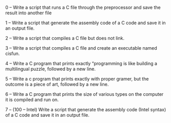 0 – Write a script that runs a C file through the preprocessor and save the result into another file

1 – Write a script that generate the assembly code of a C code and save it in an output file.

2 – Write a script that compiles a C file but does not link.

3 – Write a script that compiles a C file and create an executable named cisfun.

4 – Write a C program that prints exactly “programming is like building a multilingual puzzle, followed by a new line.

5 – Write a c program that prints exactly with proper gramer, but the outcome is a piece of art, followed by a new line.

6 – Write a C program that prints the size of various types on the computer it is compiled and run on.

7 – (100 – Intel) Write a script that generate the assembly code (Intel syntax) of a C code and save it in an output file.


